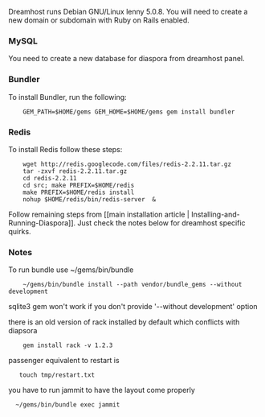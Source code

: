 Dreamhost runs Debian GNU/Linux lenny 5.0.8. You will need to create a new domain or subdomain with Ruby on Rails enabled.

### MySQL

You need to create a new database for diaspora from dreamhost panel.

### Bundler

To install Bundler, run the following:

        GEM_PATH=$HOME/gems GEM_HOME=$HOME/gems gem install bundler 

### Redis 

To install Redis follow these steps:

        wget http://redis.googlecode.com/files/redis-2.2.11.tar.gz
        tar -zxvf redis-2.2.11.tar.gz
        cd redis-2.2.11
        cd src; make PREFIX=$HOME/redis
        make PREFIX=$HOME/redis install
        nohup $HOME/redis/bin/redis-server  &

Follow remaining steps from [[main installation article | Installing-and-Running-Diaspora]]. Just check the notes below for dreamhost specific quirks.

### Notes

To run bundle use ~/gems/bin/bundle
    
        ~/gems/bin/bundle install --path vendor/bundle_gems --without development 

sqlite3 gem won't work if you don't provide '--without development' option

there is an old version of rack installed by default which conflicts with diapsora

        gem install rack -v 1.2.3

passenger equivalent to restart is

       touch tmp/restart.txt

you have to run jammit to have the layout come properly

      ~/gems/bin/bundle exec jammit